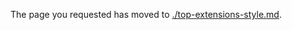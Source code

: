 <!-- TODO:  deprecate this document by removing it.  It has been  replaced by top-extensions-style.md   -->

The page you requested has moved to [./top-extensions-style.md](./top-extensions-style.md). 

<!--Original content 
  gitdown": "contents", "maxLevel": 2}

# Style Guide

The Portal includes a built-in list of CSS classes that may be used inside of your templates.

Browse the following topics to learn about Portal styling:

  gitdown": "include-headings", "file": "../templates/portalfx-style-guide-custom-css-file.md"}
  gitdown": "include-headings", "file": "../templates/portalfx-style-guide-style-sanitization.md"}
  gitdown": "include-headings", "file": "../templates/portalfx-style-guide-themed-color-classes.md"}
  gitdown": "include-headings", "file": "../templates/portalfx-style-guide-utility-classes.md"}
  gitdown": "include-headings", "file": "../templates/portalfx-style-guide-color-palette.md"}
-->

